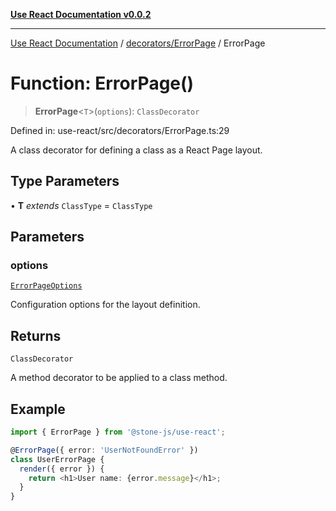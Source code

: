 [**Use React Documentation v0.0.2**](../../../README.md)

***

[Use React Documentation](../../../modules.md) / [decorators/ErrorPage](../README.md) / ErrorPage

# Function: ErrorPage()

> **ErrorPage**\<`T`\>(`options`): `ClassDecorator`

Defined in: use-react/src/decorators/ErrorPage.ts:29

A class decorator for defining a class as a React Page layout.

## Type Parameters

• **T** *extends* `ClassType` = `ClassType`

## Parameters

### options

[`ErrorPageOptions`](../interfaces/ErrorPageOptions.md)

Configuration options for the layout definition.

## Returns

`ClassDecorator`

A method decorator to be applied to a class method.

## Example

```typescript
import { ErrorPage } from '@stone-js/use-react';

@ErrorPage({ error: 'UserNotFoundError' })
class UserErrorPage {
  render({ error }) {
    return <h1>User name: {error.message}</h1>;
  }
}
```
